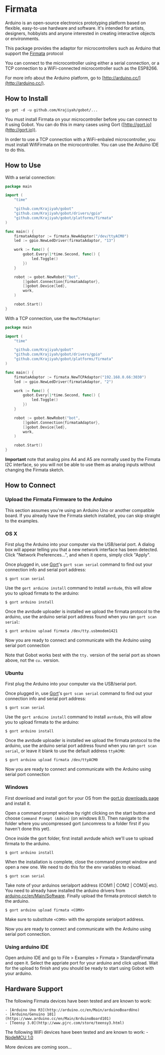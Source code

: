 # Firmata

Arduino is an open-source electronics prototyping platform based on flexible, easy-to-use hardware and software. It's intended for artists, designers, hobbyists and anyone interested in creating interactive objects or environments.

This package provides the adaptor for microcontrollers such as Arduino that support the [Firmata](https://github.com/firmata/protocol) protocol

You can connect to the microcontroller using either a serial connection, or a TCP connection to a WiFi-connected microcontroller such as the ESP8266.

For more info about the Arduino platform, go to [http://arduino.cc/](http://arduino.cc/).

## How to Install

```
go get -d -u github.com/Krajiyah/gobot/...
```

You must install Firmata on your microcontroller before you can connect to it using Gobot. You can do this in many cases using Gort ([http://gort.io](http://gort.io)).

In order to use a TCP connection with a WiFi-enbaled microcontroller, you must install WifiFirmata on the microcontroller. You can use the Arduino IDE to do this.

## How to Use

With a serial connection:

```go
package main

import (
	"time"

	"github.com/Krajiyah/gobot"
	"github.com/Krajiyah/gobot/drivers/gpio"
	"github.com/Krajiyah/gobot/platforms/firmata"
)

func main() {
	firmataAdaptor := firmata.NewAdaptor("/dev/ttyACM0")
	led := gpio.NewLedDriver(firmataAdaptor, "13")

	work := func() {
		gobot.Every(1*time.Second, func() {
			led.Toggle()
		})
	}

	robot := gobot.NewRobot("bot",
		[]gobot.Connection{firmataAdaptor},
		[]gobot.Device{led},
		work,
	)

	robot.Start()
}
```

With a TCP connection, use the `NewTCPAdaptor`:

```go
package main

import (
	"time"

	"github.com/Krajiyah/gobot"
	"github.com/Krajiyah/gobot/drivers/gpio"
	"github.com/Krajiyah/gobot/platforms/firmata"
)

func main() {
	firmataAdaptor := firmata.NewTCPAdaptor("192.168.0.66:3030")
	led := gpio.NewLedDriver(firmataAdaptor, "2")

	work := func() {
		gobot.Every(1*time.Second, func() {
			led.Toggle()
		})
	}

	robot := gobot.NewRobot("bot",
		[]gobot.Connection{firmataAdaptor},
		[]gobot.Device{led},
		work,
	)

	robot.Start()
}
```

**Important** note that analog pins A4 and A5 are normally used by the Firmata I2C interface, so you will not be able to use them as analog inputs without changing the Firmata sketch.


## How to Connect

### Upload the Firmata Firmware to the Arduino

This section assumes you're using an Arduino Uno or another compatible board. If you already have the Firmata sketch installed, you can skip straight to the examples.

### OS X

First plug the Arduino into your computer via the USB/serial port.
A dialog box will appear telling you that a new network interface has been detected.
Click "Network Preferences...", and when it opens, simply click "Apply".

Once plugged in, use [Gort](http://gort.io)'s `gort scan serial` command to find out your connection info and serial port address:

```
$ gort scan serial
```

Use the `gort arduino install` command to install `avrdude`, this will allow you to upload firmata to the arduino:

```
$ gort arduino install
```

Once the avrdude uploader is installed we upload the firmata protocol to the arduino, use the arduino serial port address found when you ran `gort scan serial`:

```
$ gort arduino upload firmata /dev/tty.usbmodem1421
```

Now you are ready to connect and communicate with the Arduino using serial port connection

Note that Gobot works best with the `tty.` version of the serial port as shown above, not the `cu.` version.

### Ubuntu

First plug the Arduino into your computer via the USB/serial port.

Once plugged in, use [Gort](http://gort.io)'s `gort scan serial` command to find out your connection info and serial port address:

```
$ gort scan serial
```

Use the `gort arduino install` command to install `avrdude`, this will allow you to upload firmata to the arduino:

```
$ gort arduino install
```

Once the avrdude uploader is installed we upload the firmata protocol to the arduino, use the arduino serial port address found when you ran `gort scan serial`, or leave it blank to use the default address `ttyACM0`:

```
$ gort arduino upload firmata /dev/ttyACM0
```

Now you are ready to connect and communicate with the Arduino using serial port connection

### Windows

First download and install gort for your OS from the [gort.io](gort.io) [downloads page](http://gort.io/documentation/getting_started/downloads/) and install it.

Open a command prompt window by right clicking on the start button and choose `Command Prompt (Admin)` (on windows 8.1). Then navigate to the folder where you uncompressed gort (uncomress to a folder first if you haven't done this yet).

Once inside the gort folder, first install avrdude which we'll use to upload firmata to the arduino.

```
$ gort arduino install
```

When the installation is complete, close the command prompt window and open a new one. We need to do this for the env variables to reload.

```
$ gort scan serial
```

Take note of your arduinos serialport address (COM1 | COM2 | COM3| etc). You need to already have installed the arduino drivers from [arduino.cc/en/Main/Software](https://www.arduino.cc/en/Main/Software). Finally upload the firmata protocol sketch to the arduino.

```
$ gort arduino upload firmata <COMX>
```

Make sure to substitute `<COMX>` with the apropiate serialport address.

Now you are ready to connect and communicate with the Arduino using serial port connection.

### Using arduino IDE

Open arduino IDE and go to File > Examples > Firmata > StandardFirmata and open it. Select the appriate port
for your arduino and click upload. Wait for the upload to finish and you should be ready to start using Gobot
with your arduino.

## Hardware Support
The following Firmata devices have been tested and are known to work:

  	- [Arduino Uno R3](http://arduino.cc/en/Main/arduinoBoardUno)
	- [Arduino/Genuino 101](https://www.arduino.cc/en/Main/ArduinoBoard101)
  	- [Teensy 3.0](http://www.pjrc.com/store/teensy3.html)

The following WiFi devices have been tested and are known to work:
	- [NodeMCU 1.0](http://nodemcu.com/index_en.html)

More devices are coming soon...

